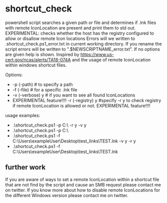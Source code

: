 # shortcut_check
powershell script searches a given path or file and determines if .lnk files with remote IconLocation are present and print them to std out.
EXPERIMENTAL: checks whether the host has the registry configured to allow or disallow remote Icon locations
Errors will we written to  .shortcut_check.ps1_error.txt in current working directory.
If you rename the script errors will be written to ".$NEWSCRIPTNAME_error.txt".
If no options are given help is shown.
Inspired by https://www.us-cert.gov/ncas/alerts/TA18-074A and the usage of remote IconLocation within windows shortcut files. 


Options:
* -p (-path) # to specify a path 
* -f (-file) # for a specific .lnk file
* -v (-verbose) y # if you want to see all found IconLocations
* EXPERIMENTAL feature!!!! -r (-registry) y  #specify -r y to check registry if remote IconLocation is allowed or not. EXPERIMENTAL feature!!!!

usage examples:
* .\shortcut_check.ps1 -p C:\ -r y -v y
* .\shortcut_check.ps1 -p C:\
* .\shortcut_check.ps1 -f C:\Users\exampleUser\Desktop\test_links\TEST.lnk -v y -r y
* .\shortcut_check.ps1 -f C:\Users\exampleUser\Desktop\test_links\TEST.lnk

## further work
If you are aware of ways to set a remote IconLocation within a shortcut file that are not find by the script and cause an SMB request please contact me on twitter.
If you know more about how to disable remote IconLocations for the different Windows version please contact me on twitter.
